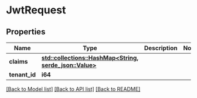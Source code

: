 # JwtRequest

## Properties

Name | Type | Description | Notes
------------ | ------------- | ------------- | -------------
**claims** | [**std::collections::HashMap<String, serde_json::Value>**](serde_json::Value.md) |  | 
**tenant_id** | **i64** |  | 

[[Back to Model list]](../README.md#documentation-for-models) [[Back to API list]](../README.md#documentation-for-api-endpoints) [[Back to README]](../README.md)


